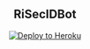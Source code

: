 <h2 align="center">RiSecIDBot</h2>
<p align="center"><a href="https://heroku.com/deploy?template=https://github.com/RiSecID/OpenUserBot/tree/sql-extended"> <img src="https://telegra.ph/file/110fb8fc0b3ef6dec4b05.jpg" alt="Deploy to Heroku" /></a></p>
